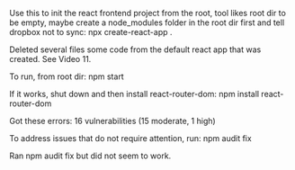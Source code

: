 Use this to init the react frontend project from the root, tool likes root dir to be empty, maybe create a node_modules folder in the root dir first and tell dropbox not to sync:
  npx create-react-app .

Deleted several files some code from the default react app that was created. See Video 11.

To run, from root dir:
  npm start

If it works, shut down and then install react-router-dom:
  npm install react-router-dom

Got these errors:
  16 vulnerabilities (15 moderate, 1 high)

To address issues that do not require attention, run:
  npm audit fix

Ran npm audit fix but did not seem to work.